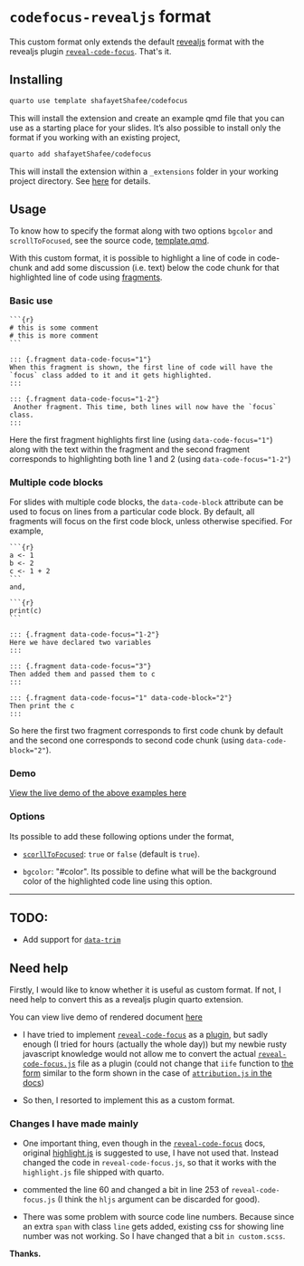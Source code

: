 # `codefocus-revealjs` format

This custom format only extends the default [revealjs](https://quarto.org/docs/presentations/revealjs/) format with the revealjs plugin [`reveal-code-focus`](https://github.com/bnjmnt4n/reveal-code-focus). That's it.

## Installing

```bash
quarto use template shafayetShafee/codefocus
```

This will install the extension and create an example qmd file that you can use as a starting place for your slides.  It’s also possible to install only the format if you working with an existing project,

```bash
quarto add shafayetShafee/codefocus
```

This will install the extension within a `_extensions` folder in your working project directory. See [here](https://quarto.org/docs/extensions/formats.html#distributing-formats) for details.


## Usage

To know how to specify the format along with two options `bgcolor` and `scrollToFocused`, see the source code, [template.qmd](https://github.com/shafayetShafee/codefocus/blob/main/template.qmd).

With this custom format, it is possible to highlight a line of code in code-chunk and add some discussion (i.e. text) below the code chunk for that highlighted line of code using [fragments](https://quarto.org/docs/presentations/revealjs/advanced.html#fragments).


### Basic use

~~~
```{r}
# this is some comment
# this is more comment
```

::: {.fragment data-code-focus="1"}
When this fragment is shown, the first line of code will have the `focus` class added to it and it gets highlighted.
:::

::: {.fragment data-code-focus="1-2"}
 Another fragment. This time, both lines will now have the `focus` class.
:::
~~~

Here the first fragment highlights first line (using `data-code-focus="1"`) along with the text within the fragment and the second fragment corresponds to highlighting both line 1 and 2 (using `data-code-focus="1-2"`)

### Multiple code blocks

For slides with multiple code blocks, the `data-code-block` attribute can be used to focus on lines from a particular code block. By default, all fragments will focus on the first code block, unless otherwise specified. For example, 

~~~
```{r}
a <- 1
b <- 2
c <- 1 + 2
```
and, 

```{r}
print(c)
```

::: {.fragment data-code-focus="1-2"}
Here we have declared two variables
:::

::: {.fragment data-code-focus="3"}
Then added them and passed them to c
:::

::: {.fragment data-code-focus="1" data-code-block="2"}
Then print the c
:::
~~~

So here the first two fragment corresponds to first code chunk by default and the second one corresponds to second code chunk (using `data-code-block="2"`).

### Demo

[View the live demo of the above examples here](https://shafayetshafee.github.io/codefocus/template.html)

### Options

Its possible to add these following options under the format,

- [`scorllToFocused`](https://github.com/bnjmnt4n/reveal-code-focus#scrolltofocused): `true` or `false` (default is `true`).

- `bgcolor`: "#color". Its possible to define what will be the background color of the highlighted code line using this option.


<hr>

## TODO:

- Add support for [`data-trim`](https://github.com/bnjmnt4n/reveal-code-focus#data-trim)

## Need help

Firstly, I would like to know whether it is useful as custom format. If not, I need help to convert this as a revealjs plugin quarto extension.

You can view live demo of rendered document [here](https://shafayetshafee.github.io/codefocus/template.html) 

- I have tried to implement [`reveal-code-focus`](https://github.com/bnjmnt4n/reveal-code-focus) as a [plugin](https://quarto.org/docs/extensions/revealjs.html), but sadly enough (I tried for hours (actually the whole day)) but my newbie rusty javascript knowledge would not allow me to convert the actual [`reveal-code-focus.js`](https://github.com/bnjmnt4n/reveal-code-focus/blob/master/reveal-code-focus.js) file as a plugin (could not change that `iife` function to [the form](https://quarto.org/docs/extensions/revealjs.html#example-attribution) similar to the form shown in the case of [`attribution.js` in the docs](https://quarto.org/docs/extensions/formats.html#example-revealjs))

- So then, I resorted to implement this as a custom format.

### Changes I have made mainly

- One important thing, even though in the [`reveal-code-focus`](https://github.com/bnjmnt4n/reveal-code-focus) docs, original [highlight.js](https://highlightjs.org/) is suggested to use, I have not used that. Instead changed the code in `reveal-code-focus.js`, so that it works with the `highlight.js` file shipped with quarto.

- commented the line 60 and changed a bit in line 253 of `reveal-code-focus.js` (I think the `hljs` argument can be discarded for good).

- There was some problem with source code line numbers. Because since an extra `span` with class `line` gets added, existing css for showing line number was not working. So I have changed that a bit `in custom.scss`.

**Thanks.**


